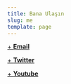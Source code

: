 ```yaml
---
title: Bana Ulaşın
slug: me
template: page
---
```




<a href="mailto:tameryetim@gmail.com"> + **Email**</a>

<a href='https://www.twitter.com/tameryetim'> + **Twitter**</a>

<a href='https://www.youtube.com/channel/UC9tuH9yQk06xWrD9KlPmHfQ'> + **Youtube**</a>
